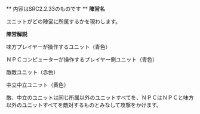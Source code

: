 ** 内容はSRC2.2.33のものです **
**陣営名**

ユニットがどの陣営に所属するかを現わします。

**陣営解説**

味方プレイヤーが操作するユニット（青色）

ＮＰＣコンピューターが操作するプレイヤー側ユニット（青色）

敵敵ユニット（赤色）

中立中立ユニット（黄色）

敵、中立のユニットは同じ所属以外のユニットすべてを、ＮＰＣはＮＰＣと味方以外のユニットすべてを敵対するものとみなして攻撃をかけます。

